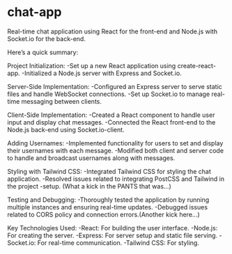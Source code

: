 # chat-app
Real-time chat application using React for the front-end and Node.js with Socket.io for the back-end. 

Here’s a quick summary:

Project Initialization:
-Set up a new React application using create-react-app.
-Initialized a Node.js server with Express and Socket.io.

Server-Side Implementation:
-Configured an Express server to serve static files and handle WebSocket connections.
-Set up Socket.io to manage real-time messaging between clients.

Client-Side Implementation:
-Created a React component to handle user input and display chat messages.
-Connected the React front-end to the Node.js back-end using Socket.io-client.

Adding Usernames:
-Implemented functionality for users to set and display their usernames with each message.
-Modified both client and server code to handle and broadcast usernames along with messages.

Styling with Tailwind CSS:
-Integrated Tailwind CSS for styling the chat application.
-Resolved issues related to integrating PostCSS and Tailwind in the project -setup. (What a kick in the PANTS that was...)

Testing and Debugging:
-Thoroughly tested the application by running multiple instances and ensuring real-time updates.
-Debugged issues related to CORS policy and connection errors.(Another kick here...)

Key Technologies Used:
-React: For building the user interface.
-Node.js: For creating the server.
-Express: For server setup and static file serving.
-Socket.io: For real-time communication.
-Tailwind CSS: For styling.
